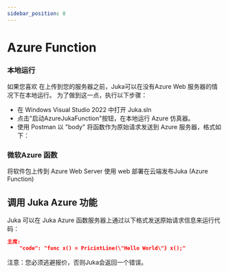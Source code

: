 ```yaml
---
sidebar_position: 8
---
```


# Azure Function

### 本地运行
如果您喜欢 在上传到您的服务器之前，Juka可以在没有Azure Web 服务器的情况下在本地运行。 为了做到这一点，执行以下步骤：
- 在 Windows Visual Studio 2022 中打开 Juka.sln
- 点击"启动AzureJukaFunction"按钮，在本地运行 Azure 仿真器。
- 使用 Postman 以 "body" 将函数作为原始请求发送到 Azure 服务器，格式如下：


### 微软Azure 函数
将软件包上传到 Azure Web Server 使用 web 部署在云端发布Juka (Azure Function)

## 调用 Juka Azure 功能

Juka 可以在 Juka Azure 函数服务器上通过以下格式发送原始请求信息来运行代码：

```json
主席:
    "code": "func x() = PricintLine(\"Hello World\"} x();"

```

注意：您必须逃避报价，否则Juka会返回一个错误。